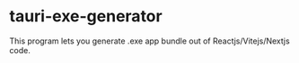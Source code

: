 # tauri-exe-generator
This program lets you generate .exe app bundle out of Reactjs/Vitejs/Nextjs code. 
